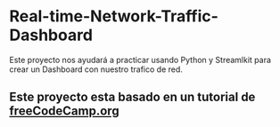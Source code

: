 # Real-time-Network-Traffic-Dashboard

Este proyecto nos ayudará a practicar usando Python y Streamlkit para crear un Dashboard con nuestro trafico de red.


## Este proyecto esta basado en un tutorial de [freeCodeCamp.org](https://www.freecodecamp.org/news/build-a-real-time-network-traffic-dashboard-with-python-and-streamlit/)

```bash

```